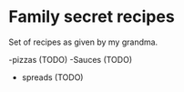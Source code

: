 # Family secret recipes

Set of recipes as given by my grandma.

-pizzas (TODO)
-Sauces (TODO)
- spreads (TODO)